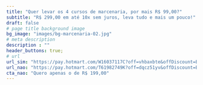 ```yaml
---
title: "Quer levar os 4 cursos de marcenaria, por mais R$ 99,00?"
subtitle: "R$ 299,00 em até 10x sem juros, leva tudo e mais um pouco!"
draft: false
# page title background image
bg_image: "images/bg-marcenaria-02.jpg"
# meta description
description : ""
header_buttons: true;
# url
url_sim: "https://pay.hotmart.com/W16037117C?off=vhbaxbte&offDiscount=BLACKNOVEMBER50"
url_nao: "https://pay.hotmart.com/T61982749K?off=dqcz51yv&offDiscount=BLACKNOVEMBER50"
cta_nao: "Quero apenas o de R$ 199,00"
---
```

